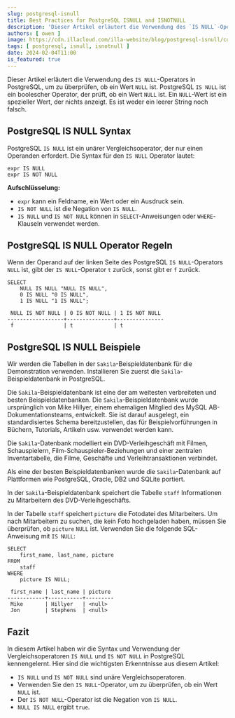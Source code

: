 ```yaml
---
slug: postgresql-isnull
title: Best Practices for PostgreSQL ISNULL and ISNOTNULL
description: 'Dieser Artikel erläutert die Verwendung des `IS NULL`-Operators in PostgreSQL, um zu überprüfen, ob ein Wert `NULL` ist. PostgreSQL `IS NULL` ist ein boolescher Operator, der prüft, ob ein Wert `NULL` ist. Ein `NULL`-Wert ist ein spezieller Wert, der nichts anzeigt. Es ist weder ein leerer String noch falsch.'
authors: [ owen ]
image: https://cdn.illacloud.com/illa-website/blog/postgresql-isnull/cover.webp
tags: [ postgresql, isnull, isnotnull ]
date: 2024-02-04T11:00
is_featured: true
---
```


Dieser Artikel erläutert die Verwendung des `IS NULL`-Operators in PostgreSQL, um zu überprüfen, ob ein Wert `NULL` ist.
PostgreSQL `IS NULL` ist ein boolescher Operator, der prüft, ob ein Wert `NULL` ist. Ein `NULL`-Wert ist ein spezieller Wert, der
nichts anzeigt. Es ist weder ein leerer String noch falsch.

## PostgreSQL IS NULL Syntax

PostgreSQL `IS NULL` ist ein unärer Vergleichsoperator, der nur einen Operanden erfordert. Die Syntax für den `IS NULL`
Operator lautet:

```shell
expr IS NULL
expr IS NOT NULL
```

**Aufschlüsselung:**

- `expr` kann ein Feldname, ein Wert oder ein Ausdruck sein.
- `IS NOT NULL` ist die Negation von `IS NULL`.
- `IS NULL` und `IS NOT NULL` können in `SELECT`-Anweisungen oder `WHERE`-Klauseln verwendet werden.

## PostgreSQL IS NULL Operator Regeln

Wenn der Operand auf der linken Seite des PostgreSQL `IS NULL`-Operators `NULL` ist, gibt der `IS NULL`-Operator `t` zurück,
sonst gibt er `f` zurück.

```shell
SELECT
    NULL IS NULL "NULL IS NULL",
    0 IS NULL "0 IS NULL",
    1 IS NULL "1 IS NULL";
```

```shell
 NULL IS NOT NULL | 0 IS NOT NULL | 1 IS NOT NULL
------------------+---------------+---------------
 f                | t             | t
```

## PostgreSQL IS NULL Beispiele

Wir werden die Tabellen in der `Sakila`-Beispieldatenbank für die Demonstration verwenden. Installieren Sie zuerst die
`Sakila`-Beispieldatenbank in PostgreSQL.

Die `Sakila`-Beispieldatenbank ist eine der am weitesten verbreiteten und besten Beispieldatenbanken. Die `Sakila`-Beispieldatenbank
wurde ursprünglich von Mike Hillyer, einem ehemaligen Mitglied des MySQL AB-Dokumentationsteams, entwickelt. Sie ist darauf
ausgelegt, ein standardisiertes Schema bereitzustellen, das für Beispielvorführungen in Büchern, Tutorials, Artikeln usw.
verwendet werden kann.

Die `Sakila`-Datenbank modelliert ein DVD-Verleihgeschäft mit Filmen, Schauspielern, Film-Schauspieler-Beziehungen und einer
zentralen Inventartabelle, die Filme, Geschäfte und Verleihtransaktionen verbindet.

Als eine der besten Beispieldatenbanken wurde die `Sakila`-Datenbank auf Plattformen wie PostgreSQL, Oracle, DB2 und SQLite
portiert.

In der `Sakila`-Beispieldatenbank speichert die Tabelle `staff` Informationen zu Mitarbeitern des DVD-Verleihgeschäfts.

In der Tabelle `staff` speichert `picture` die Fotodatei des Mitarbeiters. Um nach Mitarbeitern zu suchen, die kein Foto
hochgeladen haben, müssen Sie überprüfen, ob `picture` `NULL` ist. Verwenden Sie die folgende SQL-Anweisung mit `IS NULL`:

```shell
SELECT
    first_name, last_name, picture
FROM
    staff
WHERE
    picture IS NULL;
```

```shell
 first_name | last_name | picture
------------+-----------+---------
 Mike       | Hillyer   | <null>
 Jon        | Stephens  | <null>
```

## Fazit

In diesem Artikel haben wir die Syntax und Verwendung der Vergleichsoperatoren `IS NULL` und `IS NOT NULL` in PostgreSQL
kennengelernt. Hier sind die wichtigsten Erkenntnisse aus diesem Artikel:

- `IS NULL` und `IS NOT NULL` sind unäre Vergleichsoperatoren.
- Verwenden Sie den `IS NULL`-Operator, um zu überprüfen, ob ein Wert `NULL` ist.
- Der `IS NOT NULL`-Operator ist die Negation von `IS NULL`.
- `NULL IS NULL` ergibt `true`.